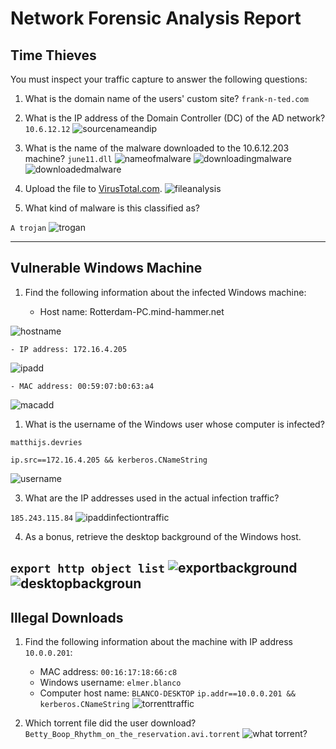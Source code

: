 # Network Forensic Analysis Report



## Time Thieves 
You must inspect your traffic capture to answer the following questions:

1. What is the domain name of the users' custom site?
    `frank-n-ted.com`
2. What is the IP address of the Domain Controller (DC) of the AD network?
    `10.6.12.12`
![sourcenameandip](https://github.com/BQcybersec/Projects/blob/main/Project%203%20Monitoring%20an%20Attack%20With%20Elk/Images/network.01.domainnameandip.png)
3. What is the name of the malware downloaded to the 10.6.12.203 machine?
    `june11.dll`
![nameofmalware](https://github.com/BQcybersec/Projects/blob/main/Project%203%20Monitoring%20an%20Attack%20With%20Elk/Images/network.02.nameofmalware.png)
![downloadingmalware](https://github.com/BQcybersec/Projects/blob/main/Project%203%20Monitoring%20an%20Attack%20With%20Elk/Images/network.03.downloadingmalware.png)
![downloadedmalware](https://github.com/BQcybersec/Projects/blob/main/Project%203%20Monitoring%20an%20Attack%20With%20Elk/Images/network.04.downloadedmalware.png)

4. Upload the file to [VirusTotal.com](https://www.virustotal.com/gui/).
![fileanalysis](https://github.com/BQcybersec/Projects/blob/main/Project%203%20Monitoring%20an%20Attack%20With%20Elk/Images/network.05.virustotalanalysis.png)

5. What kind of malware is this classified as?

`A trojan`
![trogan](https://github.com/BQcybersec/Projects/blob/main/Project%203%20Monitoring%20an%20Attack%20With%20Elk/Images/network.06.trojan.png)

---

## Vulnerable Windows Machine

1. Find the following information about the infected Windows machine:
   
    - Host name: Rotterdam-PC.mind-hammer.net
  
![hostname](https://github.com/BQcybersec/Projects/blob/main/Project%203%20Monitoring%20an%20Attack%20With%20Elk/Images/network.07.hostname.png)  

    - IP address: 172.16.4.205
  
![ipadd](https://github.com/BQcybersec/Projects/blob/main/Project%203%20Monitoring%20an%20Attack%20With%20Elk/Images/network.08.ipadd.png)

    - MAC address: 00:59:07:b0:63:a4
  
![macadd](https://github.com/BQcybersec/Projects/blob/main/Project%203%20Monitoring%20an%20Attack%20With%20Elk/Images/network.09.macadd.png)
    
1. What is the username of the Windows user whose computer is infected?

`matthijs.devries`

`ip.src==172.16.4.205 && kerberos.CNameString`

![username](https://github.com/BQcybersec/Projects/blob/main/Project%203%20Monitoring%20an%20Attack%20With%20Elk/Images/network.10.username.png)

3. What are the IP addresses used in the actual infection traffic?

`185.243.115.84`
![ipaddinfectiontraffic](https://github.com/BQcybersec/Projects/blob/main/Project%203%20Monitoring%20an%20Attack%20With%20Elk/Images/network.11.infectiontraffic.png)

4. As a bonus, retrieve the desktop background of the Windows host.

`export http object list`
![exportbackground](https://github.com/BQcybersec/Projects/blob/main/Project%203%20Monitoring%20an%20Attack%20With%20Elk/Images/network.12.deskexport.png)
![desktopbackgroun](https://github.com/BQcybersec/Projects/blob/main/Project%203%20Monitoring%20an%20Attack%20With%20Elk/Images/network.13.deskback.png)
---

## Illegal Downloads

1. Find the following information about the machine with IP address `10.0.0.201`:
    - MAC address: `00:16:17:18:66:c8`
    - Windows username: `elmer.blanco`
    - Computer host name: `BLANCO-DESKTOP`
`ip.addr==10.0.0.201 && kerberos.CNameString`
![torrenttraffic](https://github.com/BQcybersec/Projects/blob/main/Project%203%20Monitoring%20an%20Attack%20With%20Elk/Images/network.14.torrenttraffic.png)

2. Which torrent file did the user download?
`Betty_Boop_Rhythm_on_the_reservation.avi.torrent`
![what torrent?](https://github.com/BQcybersec/Projects/blob/main/Project%203%20Monitoring%20an%20Attack%20With%20Elk/Images/network.15.whattorrent.png)

